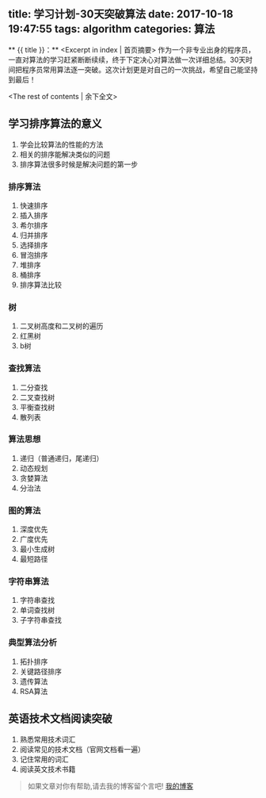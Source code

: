 title: 学习计划-30天突破算法
date: 2017-10-18 19:47:55
tags: algorithm
categories: 算法
---
** {{ title }}：** <Excerpt in index | 首页摘要>
作为一个非专业出身的程序员，一直对算法的学习赶紧断断续续，终于下定决心对算法做一次详细总结。30天时间把程序员常用算法逐一突破。这次计划更是对自己的一次挑战，希望自己能坚持到最后！
<!-- more -->
<The rest of contents | 余下全文>

## 学习排序算法的意义
1. 学会比较算法的性能的方法
2. 相关的排序能解决类似的问题
3. 排序算法很多时候是解决问题的第一步

### 排序算法
1. 快速排序
2. 插入排序
3. 希尔排序
4. 归并排序
5. 选择排序
6. 冒泡排序
7. 堆排序
8. 桶排序
9. 排序算法比较

### 树
1. 二叉树高度和二叉树的遍历
2. 红黑树
3. b树

### 查找算法
1. 二分查找
2. 二叉查找树
3. 平衡查找树
4. 散列表

### 算法思想
1. 递归（普通递归，尾递归）
2. 动态规划
3. 贪婪算法
4. 分治法

### 图的算法
1. 深度优先
2. 广度优先
3. 最小生成树
4. 最短路径 

### 字符串算法
1. 字符串查找
2. 单词查找树
3. 子字符串查找

### 典型算法分析
1. 拓扑排序
2. 关键路径排序
3. 遗传算法
4. RSA算法


## 英语技术文档阅读突破
1. 熟悉常用技术词汇
2. 阅读常见的技术文档（官网文档看一遍）
3. 记住常用的词汇
4. 阅读英文技术书籍

> 如果文章对你有帮助,请去我的博客留个言吧! [我的博客][1]

[1]: http://geeksblog.cc
